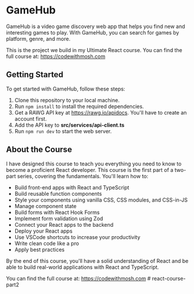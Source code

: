 # GameHub

GameHub is a video game discovery web app that helps you find new and interesting games to play. With GameHub, you can search for games by platform, genre, and more. 

This is the project we build in my Ultimate React course. You can find the full course at: https://codewithmosh.com 

## Getting Started

To get started with GameHub, follow these steps:


1. Clone this repository to your local machine.
2. Run `npm install` to install the required dependencies.
3. Get a RAWG API key at https://rawg.io/apidocs. You'll have to create an account first. 
4. Add the API key to **src/services/api-client.ts**
5. Run `npm run dev` to start the web server. 

## About the Course 

I have designed this course to teach you everything you need to know to become a proficient React developer. This course is the first part of a two-part series, covering the fundamentals. You'll learn how to:

- Build front-end apps with React and TypeScript
- Build reusable function components
- Style your components using vanilla CSS, CSS modules, and CSS-in-JS
- Manage component state
- Build forms with React Hook Forms
- Implement form validation using Zod
- Connect your React apps to the backend
- Deploy your React apps
- Use VSCode shortcuts to increase your productivity
- Write clean code like a pro
- Apply best practices


By the end of this course, you'll have a solid understanding of React and be able to build real-world applications with React and TypeScript.

You can find the full course at: https://codewithmosh.com 
#   r e a c t - c o u r s e - p a r t 2  
 